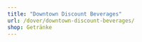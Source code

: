 ```yaml
---
title: "Downtown Discount Beverages"
url: /dover/downtown-discount-beverages/
shop: Getränke
---
```

